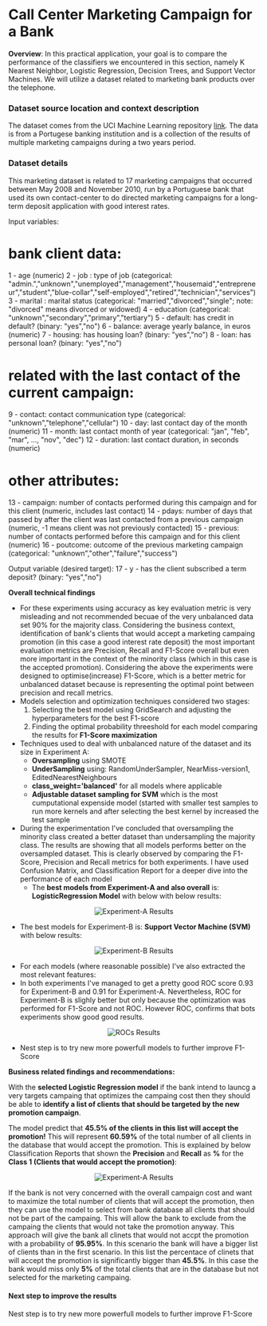 # Call Center Marketing Campaign for a Bank

**Overview**: In this practical application, your goal is to compare the performance of the classifiers we encountered in this section, namely K Nearest Neighbor, Logistic Regression, Decision Trees, and Support Vector Machines.  We will utilize a dataset related to marketing bank products over the telephone.  

### Dataset source location and context description

The dataset comes from the UCI Machine Learning repository [link](https://archive.ics.uci.edu/ml/datasets/bank+marketing).  The data is from a Portugese banking institution and is a collection of the results of multiple marketing campaigns during a two years period.

### Dataset details 
This marketing dataset is related to 17 marketing campaigns that occurred between May 2008 and November 2010, run by a Portuguese bank that used its own contact-center to do directed marketing campaigns for a long-term deposit application with good interest rates.

Input variables:
   # bank client data:
   1 - age (numeric)
   2 - job : type of job (categorical: "admin.","unknown","unemployed","management","housemaid","entrepreneur","student","blue-collar","self-employed","retired","technician","services") 
   3 - marital : marital status (categorical: "married","divorced","single"; note: "divorced" means divorced or widowed)
   4 - education (categorical: "unknown","secondary","primary","tertiary")
   5 - default: has credit in default? (binary: "yes","no")
   6 - balance: average yearly balance, in euros (numeric) 
   7 - housing: has housing loan? (binary: "yes","no")
   8 - loan: has personal loan? (binary: "yes","no")
   # related with the last contact of the current campaign:
   9 - contact: contact communication type (categorical: "unknown","telephone","cellular") 
  10 - day: last contact day of the month (numeric)
  11 - month: last contact month of year (categorical: "jan", "feb", "mar", ..., "nov", "dec")
  12 - duration: last contact duration, in seconds (numeric)
   # other attributes:
  13 - campaign: number of contacts performed during this campaign and for this client (numeric, includes last contact)
  14 - pdays: number of days that passed by after the client was last contacted from a previous campaign (numeric, -1 means client was not previously contacted)
  15 - previous: number of contacts performed before this campaign and for this client (numeric)
  16 - poutcome: outcome of the previous marketing campaign (categorical: "unknown","other","failure","success")

  Output variable (desired target):
  17 - y - has the client subscribed a term deposit? (binary: "yes","no")



**Overall technical findings**

- For these experiments using accuracy as key evaluation metric is very misleading and not recommended becuae of the very unbalanced data set 90% for the majority class. Considering the business context, identification of bank's clients that would accept a marketing campaing promotion (in this case a good interest rate deposit) the most important evaluation metrics are Precision, Recall and F1-Score overall but even more important in the context of the minority class (which in this case is the accepted promotion). Considering the above the experiments were designed to optimise(increase) F1-Score, which is a better metric for unbalanced dataset because is representing the optimal point between precision and recall metrics.
- Models selection and optimization techniques considered two stages:
   1. Selecting the best model using GridSearch and adjusting the hyperparameters for the best F1-score
   2. Finding the optimal probability threeshold for each model comparing the results for **F1-Score maximization**
- Techniques used to deal with unbalanced nature of the dataset and its size in Experiment A:
   - **Oversampling** using SMOTE
   - **UnderSampling** using: RandomUnderSampler, NearMiss-version1, EditedNearestNeighbours
   - **class_weight='balanced'** for all models where applicable
   - **Adjustable dataset sampling for SVM** which is the most cumputational expenside model (started with smaller test samples to run more kernels and after selecting the best kernel by increased the test sample
- During the experimentation I've concluded that oversampling the minority class created a better dataset than undersampling the majority class. The results are showing that all models performs better on the oversampled dataset. This is clearly observed by comparing the F1-Score, Precision and Recall metrics for both experiments. I have used Confusion Matrix, and Classification Report for a deeper dive into the performance of each model
  - The **best models from Experiment-A and also overall** is: **LogisticRegression Model** with below with below results:


<div align="center">
  <img src="data/Experiment-A_res.png" alt="Experiment-A Results">
</div>

    
  - The best models for Experiment-B is: **Support Vector Machine (SVM)** with below results:


<div align="center">
  <img src="data/Experiment-B_res.png" alt="Experiment-B Results">
</div>

     
  - For each models (where reasonable possible) I've also extracted the most relevant features:
- In both experiments I've managed to get a pretty good ROC score 0.93 for Experiment-B and 0.91 for Experiment-A. Nevertheless, ROC for Experiment-B is slighly better but only because the optimization was performed for F1-Score and not ROC. However ROC, confirms that bots experiments show good good results.
  
<div align="center">
  <img src="data/ROCs_Plot.jpg" alt="ROCs Results">
</div>

- Nest step is to try new more powerfull models to further improve F1-Score


**Business related findings and recommendations:**

With the **selected Logistic Regression model** if the bank intend to launcg a very targets campaing that optimizes the campaing cost then they should be able to **identify a list of clients that should be targeted by the new promotion campaign**. 

The model predict that **45.5% of the clients in this list will accept the promotion!**
This will represent **60.59%** of the total number of all clients in the database that would accept the promotion.
This is explained by below Classification Reports that shown the **Precision** and **Recall** as **%** for the **Class 1 (Clients that would accept the promotion)**:

<div align="center">
  <img src="data/Experiment-A_Confusion&Classification.jpg" alt="Experiment-A Results">
</div>

If the bank is not very concerned with the overall campaign cost and want to maximize the total number of clients that will accept the promotion, then they can use the model to select from bank database all clients that should not be part of the campaing. This will allow the bank to exclude from the campaing the clients that would not take the promotion anyway. This approach will give the bank all clinets that would not accpt the promotion with a probability of **95.95%**. 
In this scenario the bank will have a bigger list of clients than in the first scenario. In this list the percentace of clinets that will accept the promotion is significantly bigger than **45.5%**. In this case the bank would miss only **5%** of the total clients that are in the database but not selected for the marketing campaing.  

#### Next step to improve the results

Nest step is to try new more powerfull models to further improve F1-Score
